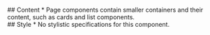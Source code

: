 <br>
## Content
* Page components contain smaller containers and their content, such as cards and list components.

<br>
## Style
* No stylistic specifications for this component.